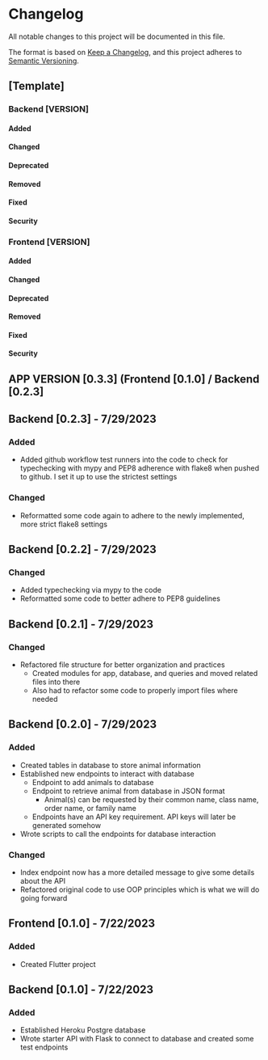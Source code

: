 # Changelog

All notable changes to this project will be documented in this file.

The format is based on [Keep a Changelog](https://keepachangelog.com/en/1.0.0/), and this project adheres to [Semantic Versioning](https://semver.org/spec/v2.0.0.html).

## [Template]
### Backend [VERSION]
#### Added

#### Changed

#### Deprecated

#### Removed

#### Fixed

#### Security

### Frontend [VERSION]
#### Added

#### Changed

#### Deprecated

#### Removed

#### Fixed

#### Security

## APP VERSION [0.3.3] (Frontend [0.1.0] / Backend [0.2.3]

## Backend [0.2.3] - 7/29/2023
### Added
- Added github workflow test runners into the code to check for typechecking with mypy and PEP8 adherence with flake8 when pushed to github. I set it up to use the strictest settings 

### Changed
- Reformatted some code again to adhere to the newly implemented, more strict flake8 settings 

## Backend [0.2.2] - 7/29/2023
### Changed 
- Added typechecking via mypy to the code
- Reformatted some code to better adhere to PEP8 guidelines 

## Backend [0.2.1] - 7/29/2023
### Changed 
- Refactored file structure for better organization and practices
  - Created modules for app, database, and queries and moved related files into there
  - Also had to refactor some code to properly import files where needed 

## Backend [0.2.0] - 7/29/2023
### Added 
- Created tables in database to store animal information
- Established new endpoints to interact with database
  - Endpoint to add animals to database
  - Endpoint to retrieve animal from database in JSON format
    - Animal(s) can be requested by their common name, class name, order name, or family name 
  - Endpoints have an API key requirement. API keys will later be generated somehow 
- Wrote scripts to call the endpoints for database interaction

### Changed
- Index endpoint now has a more detailed message to give some details about the API
- Refactored original code to use OOP principles which is what we will do going forward

## Frontend [0.1.0] - 7/22/2023
### Added
- Created Flutter project 

## Backend [0.1.0] - 7/22/2023
### Added
- Established Heroku Postgre database
- Wrote starter API with Flask to connect to database and created some test endpoints 


